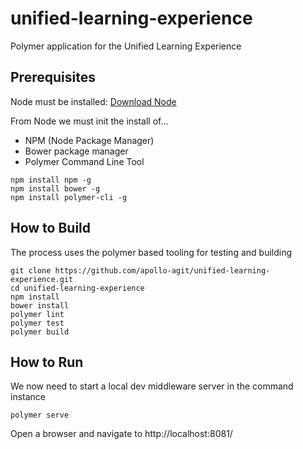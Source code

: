 # unified-learning-experience
Polymer application for the Unified Learning Experience


## Prerequisites
Node must be installed:
[Download Node](https://nodejs.org/en/download/)

From Node we must init the install of...
* NPM (Node Package Manager)
* Bower package manager
* Polymer Command Line Tool
```
npm install npm -g
npm install bower -g
npm install polymer-cli -g
```

## How to Build

The process uses the polymer based tooling for testing and building

```
git clone https://github.com/apollo-agit/unified-learning-experience.git
cd unified-learning-experience
npm install
bower install
polymer lint
polymer test
polymer build
```

## How to Run

We now need to start a local dev middleware server in the command instance

```
polymer serve
```

Open a browser and navigate to
http://localhost:8081/